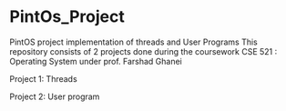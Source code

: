 # PintOs_Project
PintOS project implementation of threads and User Programs
This repository consists of 2 projects done during the coursework CSE 521 : Operating System under prof. Farshad Ghanei

Project 1: Threads 




Project 2: User program 
